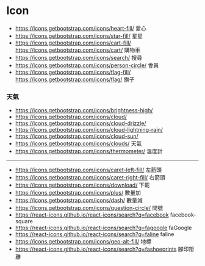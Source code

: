 # Icon

- https://icons.getbootstrap.com/icons/heart-fill/ 愛心
- https://icons.getbootstrap.com/icons/star-fill/ 星星
- https://icons.getbootstrap.com/icons/cart-fill/
  https://icons.getbootstrap.com/icons/cart/
  購物車
- https://icons.getbootstrap.com/icons/search/ 搜尋
- https://icons.getbootstrap.com/icons/person-circle/ 會員
- https://icons.getbootstrap.com/icons/flag-fill/
  https://icons.getbootstrap.com/icons/flag/ 旗子

### 天氣

- https://icons.getbootstrap.com/icons/brightness-high/
- https://icons.getbootstrap.com/icons/cloud/
- https://icons.getbootstrap.com/icons/cloud-drizzle/
- https://icons.getbootstrap.com/icons/cloud-lightning-rain/
- https://icons.getbootstrap.com/icons/cloud-sun/
- https://icons.getbootstrap.com/icons/clouds/
  天氣
- https://icons.getbootstrap.com/icons/thermometer/ 溫度計

---

- https://icons.getbootstrap.com/icons/caret-left-fill/ 左箭頭
- https://icons.getbootstrap.com/icons/caret-right-fill/ 右箭頭
- https://icons.getbootstrap.com/icons/download/ 下載
- https://icons.getbootstrap.com/icons/plus/ 數量加
- https://icons.getbootstrap.com/icons/dash/ 數量減
- https://icons.getbootstrap.com/icons/question-circle/ 問號
- https://react-icons.github.io/react-icons/search?q=facebook facebook-square
- https://react-icons.github.io/react-icons/search?q=fagoogle faGoogle
- https://react-icons.github.io/react-icons/search?q=faline faline
- https://icons.getbootstrap.com/icons/geo-alt-fill/ 地標
- https://react-icons.github.io/react-icons/search?q=fashoeprints 腳印距離
